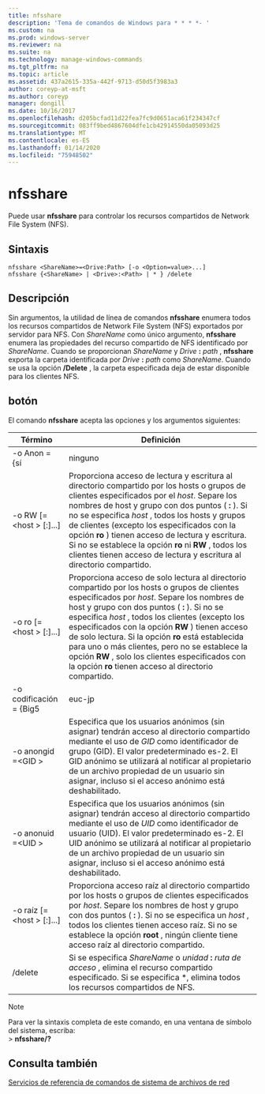```yaml
---
title: nfsshare
description: 'Tema de comandos de Windows para * * * *- '
ms.custom: na
ms.prod: windows-server
ms.reviewer: na
ms.suite: na
ms.technology: manage-windows-commands
ms.tgt_pltfrm: na
ms.topic: article
ms.assetid: 437a2615-335a-442f-9713-d50d5f3983a3
author: coreyp-at-msft
ms.author: coreyp
manager: dongill
ms.date: 10/16/2017
ms.openlocfilehash: d205bcfad11d22fea7fc9d0651aca61f234347cf
ms.sourcegitcommit: 083ff9bed4867604dfe1cb42914550da05093d25
ms.translationtype: MT
ms.contentlocale: es-ES
ms.lasthandoff: 01/14/2020
ms.locfileid: "75948502"
---
```

# <a name="nfsshare"></a>nfsshare



Puede usar **nfsshare** para controlar los recursos compartidos de Network File System (NFS).

## <a name="syntax"></a>Sintaxis

```
nfsshare <ShareName>=<Drive:Path> [-o <Option=value>...]
nfsshare {<ShareName> | <Drive>:<Path> | * } /delete
```

## <a name="description"></a>Descripción

Sin argumentos, la utilidad de línea de comandos **nfsshare** enumera todos los recursos compartidos de Network File System (NFS) exportados por servidor para NFS. Con *ShareName* como único argumento, **nfsshare** enumera las propiedades del recurso compartido de NFS identificado por *ShareName*. Cuando se proporcionan *ShareName* y <em>Drive</em> **:** <em>path</em> , **nfsshare** exporta la carpeta identificada por <em>Drive</em> **:** <em>path</em> como *ShareName*. Cuando se usa la opción **/Delete** , la carpeta especificada deja de estar disponible para los clientes NFS.

## <a name="options"></a>botón

El comando **nfsshare** acepta las opciones y los argumentos siguientes:


|             Término              |                                                                                                                                                                                                                      Definición                                                                                                                                                                                                                       |
|-------------------------------|-------------------------------------------------------------------------------------------------------------------------------------------------------------------------------------------------------------------------------------------------------------------------------------------------------------------------------------------------------------------------------------------------------------------------------------------------------|
|         -o Anon = {sí          |                                                                                                                                                                                                                          ninguno                                                                                                                                                                                                                          |
|  -o RW [=\<host > [:<Host>]...]  |                       Proporciona acceso de lectura y escritura al directorio compartido por los hosts o grupos de clientes especificados por el *host*. Separe los nombres de host y grupo con dos puntos ( **:** ). Si no se especifica *host* , todos los hosts y grupos de clientes (excepto los especificados con la opción **ro** ) tienen acceso de lectura y escritura. Si no se establece la opción **ro** ni **RW** , todos los clientes tienen acceso de lectura y escritura al directorio compartido.                       |
|  -o ro [=\<host > [:<Host>]...]  | Proporciona acceso de solo lectura al directorio compartido por los hosts o grupos de clientes especificados por *host*. Separe los nombres de host y grupo con dos puntos ( **:** ). Si no se especifica *host* , todos los clientes (excepto los especificados con la opción **RW** ) tienen acceso de solo lectura. Si la opción **ro** está establecida para uno o más clientes, pero no se establece la opción **RW** , solo los clientes especificados con la opción **ro** tienen acceso al directorio compartido. |
|       -o codificación = {Big5       |                                                                                                                                                                                                                        euc-jp                                                                                                                                                                                                                         |
|       -o anongid =\<GID >       |                                                                                     Especifica que los usuarios anónimos (sin asignar) tendrán acceso al directorio compartido mediante el uso de *GID* como identificador de grupo (GID). El valor predeterminado es-2. El GID anónimo se utilizará al notificar al propietario de un archivo propiedad de un usuario sin asignar, incluso si el acceso anónimo está deshabilitado.                                                                                      |
|      -o anonuid =\<UID >       |                                                                                      Especifica que los usuarios anónimos (sin asignar) tendrán acceso al directorio compartido mediante el uso de *UID* como identificador de usuario (UID). El valor predeterminado es-2. El UID anónimo se utilizará al notificar al propietario de un archivo propiedad de un usuario sin asignar, incluso si el acceso anónimo está deshabilitado.                                                                                      |
| -o raíz [=\<host > [:<Host>]...] |                                                                         Proporciona acceso raíz al directorio compartido por los hosts o grupos de clientes especificados por *host*. Separe los nombres de host y grupo con dos puntos ( **:** ). Si no se especifica un *host* , todos los clientes tienen acceso raíz. Si no se establece la opción **root** , ningún cliente tiene acceso raíz al directorio compartido.                                                                         |
|            /delete            |                                                                                                                                                       Si se especifica *ShareName* o <em>unidad</em> **:** <em>ruta de acceso</em> , elimina el recurso compartido especificado. Si se especifica \*, elimina todos los recursos compartidos de NFS.                                                                                                                                                       |

> [!NOTE]
> Para ver la sintaxis completa de este comando, en una ventana de símbolo del sistema, escriba:</br>> **nfsshare/?**

## <a name="see-also"></a>Consulta también

[Servicios de referencia de comandos de sistema de archivos de red](services-for-network-file-system-command-reference.md)